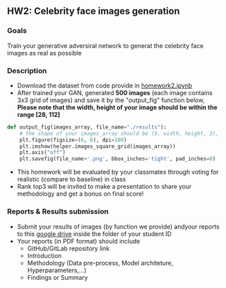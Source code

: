 ## HW2: Celebrity face images generation

### Goals
Train your generative adversiral network to generat the celebrity face images as real as possible

### Description
- Download the dataset from code provide in [homework2.ipynb](https://github.com/NCTU-VRDL/CS_IOC5008/blob/master/HW2/homework2.ipynb)
- After trained your GAN, generated **500 images** (each image contains 3x3 grid of images) and save it by the "output_fig" function below, **Please note that the width, height of your image should be within the range [28, 112]**
```python
def output_fig(images_array, file_name="./results"):
    # the shape of your images_array should be (9, width, height, 3),  28 <= width, height <= 112 
    plt.figure(figsize=(6, 6), dpi=100)
    plt.imshow(helper.images_square_grid(images_array))
    plt.axis("off")
    plt.savefig(file_name+'.png', bbox_inches='tight', pad_inches=0)
```
- This homework will be evaluated by your classmates through voting for realistic (compare to baseline) in class
- Rank top3  will be invited to make a presentation to share your methodology and get a bonus on final score!

### Reports & Results submission
- Submit your results of images (by function we provide) andyour reports to this [google drive](https://drive.google.com/drive/u/3/folders/128HvF7a9WhxqBMo5EV70PDcLZy_4AvRr) inside the folder of your student ID
- Your reports (in PDF format) should include
  - GitHub/GitLab repository link
  - Introduction
  - Methodology (Data pre-process, Model architeture, Hyperparameters,...)
  - Findings or Summary
